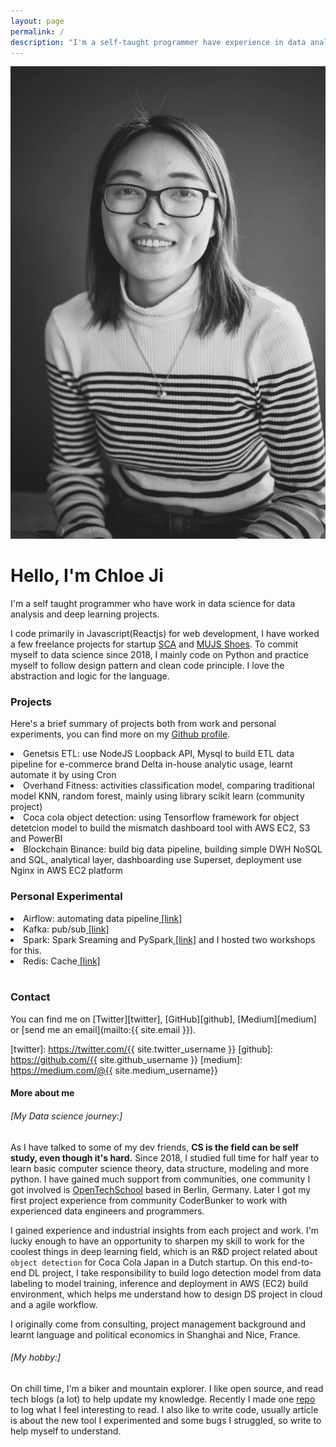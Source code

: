 ```yaml
---
layout: page
permalink: /
description: "I'm a self-taught programmer have experience in data analysis, deep learning. I like writing code and drinking coffee, and biking."
---
```


<div markdown="1" class="about">
<img src="/assets/chloe.jpeg" alt="{{ site.author }} profile pic" class="profile-pic" />

# Hello, I'm Chloe Ji 

I'm a self taught programmer who have work in data science for data analysis and deep learning projects. 

I code primarily in Javascript(Reactjs) for web development, I have worked a few freelance projects for startup <a href='https://www.scachess.com/'>SCA</a> and <a href='https://www.mjus-shoes.com/'> MUJS Shoes</a>. To commit myself to data science since 2018, I mainly code on Python and practice myself to follow design pattern and clean code principle. I love the abstraction and logic for the language. 
<br/>

### Projects
Here's a brief summary of projects both from work and personal experiments, you can find more on my <a href='https://github.com/Chloejay'>Github profile</a>.
<li>Genetsis ETL: use NodeJS Loopback API, Mysql to build ETL data pipeline for e-commerce brand Delta in-house analytic usage, learnt automate it by using Cron </li>
<li>Overhand Fitness: activities classification model, comparing traditional model KNN, random forest, mainly using library scikit learn (community project)</li>
<li>Coca cola object detection: using Tensorflow framework for object detetcion model to build the mismatch dashboard tool with AWS EC2, S3 and PowerBI</li>
<li>Blockchain Binance: build big data pipeline, building simple DWH NoSQL and SQL, analytical layer, dashboarding use Superset, deployment use Nginx in AWS EC2 platform</li>

### Personal Experimental
<li>Airflow: automating data pipeline<a href=''> [link]</a></li>
<li>Kafka: pub/sub<a href=''> [link]</a></li>
<li>Spark: Spark Sreaming and PySpark<a href=''> [link]</a> and I hosted two workshops for this.</li>
<li>Redis: Cache<a href=''> [link]</a></li> 
<br>

### Contact
You can find me on [Twitter][twitter], [GitHub][github], [Medium][medium] or [send me an email](mailto:{{ site.email }}).

[twitter]: https://twitter.com/{{ site.twitter_username }}
[github]: https://github.com/{{ site.github_username }}
[medium]: https://medium.com/@{{ site.medium_username}} 

#### <span class='info'><strong>More about me</strong></span> <br/>
###### [My Data science journey:] <br>

As I have talked to some of my dev friends, <strong>CS is the field can be self study, even though it's hard.</strong> Since 2018, I studied full time for half year to learn basic computer science theory, data structure, modeling and more python. I have gained much support from communities, one community I got involved is <a href='https://www.opentechschool.org/'>OpenTechSchool</a> based in Berlin, Germany. Later I got my first project experience from community CoderBunker to work with experienced data engineers and programmers. <br/>

I gained experience and industrial insights from each project and work. I'm lucky enough to have an opportunity to sharpen my skill to work for the coolest things in deep learning field, which is an R&D project related about `object detection` for Coca Cola Japan in a Dutch startup. On this end-to-end DL project, I take responsibility to build logo detection model from data labeling to model training, inference and deployment in AWS (EC2) build environment, which helps me understand how to design DS project in cloud and a agile workflow. <br/> 

I originally come from consulting, project management background and learnt language and political economics in Shanghai and Nice, France. <br/>

###### [My hobby:] 
On chill time, I'm a biker and mountain explorer. I like open source, and read tech blogs (a lot) to help update my knowledge. Recently I made one <a href='https://github.com/Chloejay/anti-tldr'>repo</a> to log what I feel interesting to read. I also like to write code, usually article is about the new tool I experimented and some bugs I struggled, so write to help myself to understand. 
<!-- I'm a member of one English speaking Python community named <a href='https://www.pythonistacafe.com/'>PythonistaCafe</a>. -->
</div> 